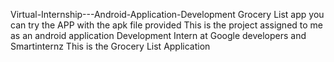 Virtual-Internship---Android-Application-Development Grocery List app 
you can try the APP with the apk file provided 
This is the project assigned to me as an android application Development Intern at Google developers and Smartinternz
This is the Grocery List Application 
